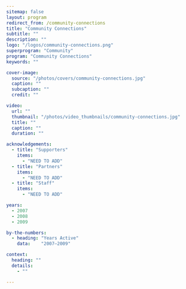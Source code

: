 ```yaml
---
sitemap: false
layout: program
redirect_from: /community-connections
title: "Community Connections"
subtitle: ""
description: ""
logo: "/logos/community-connections.png"
superprogram: "Community"
program: "Community Connections"
keywords: ""

cover-image:
  source: "/photos/covers/community-connections.jpg"
  caption: ""
  subcaption: ""
  credit: ""

video:
  url: ""
  thumbnail: "/photos/video_thumbnails/community-connections.jpg"
  title: ""
  caption: ""
  duration: ""

acknowledgements:
  - title: "Supporters"
    items:
      - "NEED TO ADD"
  - title: "Partners"
    items:
      - "NEED TO ADD"
  - title: "Staff"
    items:
      - "NEED TO ADD"

years:
  - 2007
  - 2008
  - 2009

by-the-numbers:
  - heading: "Years Active"
    data:    "2007–2009"

context:
  heading: ""
  details:
    - ""

---
```

